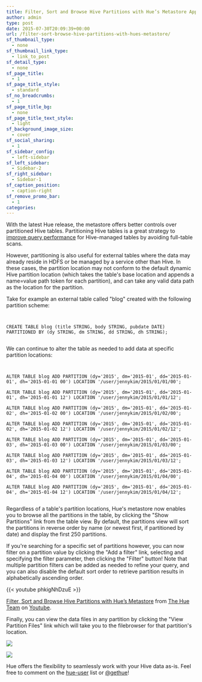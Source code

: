 ```yaml
---
title: Filter, Sort and Browse Hive Partitions with Hue’s Metastore App
author: admin
type: post
date: 2015-07-30T20:09:39+00:00
url: /filter-sort-browse-hive-partitions-with-hues-metastore/
sf_thumbnail_type:
  - none
sf_thumbnail_link_type:
  - link_to_post
sf_detail_type:
  - none
sf_page_title:
  - 1
sf_page_title_style:
  - standard
sf_no_breadcrumbs:
  - 1
sf_page_title_bg:
  - none
sf_page_title_text_style:
  - light
sf_background_image_size:
  - cover
sf_social_sharing:
  - 1
sf_sidebar_config:
  - left-sidebar
sf_left_sidebar:
  - Sidebar-2
sf_right_sidebar:
  - Sidebar-1
sf_caption_position:
  - caption-right
sf_remove_promo_bar:
  - 1
categories:
---
```


With the latest Hue release, the metastore offers better controls over partitioned Hive tables. Partitioning Hive tables is a great strategy to [improve query performance][1] for Hive-managed tables by avoiding full-table scans.

However, partitioning is also useful for external tables where the data may already reside in HDFS or be managed by a service other than Hive. In these cases, the partition location may not conform to the default dynamic Hive partition location (which takes the table's base location and appends a name=value path token for each partition), and can take any valid data path as the location for the partition.

Take for example an external table called "blog" created with the following partition scheme:

<pre><code class="sql">

CREATE TABLE blog (title STRING, body STRING, pubdate DATE) PARTITIONED BY (dy STRING, dm STRING, dd STRING, dh STRING);

</code></pre>

We can continue to alter the table as needed to add data at specific partition locations:

<pre><code class="sql">

ALTER TABLE blog ADD PARTITION (dy='2015', dm='2015-01', dd='2015-01-01', dh='2015-01-01 00') LOCATION '/user/jennykim/2015/01/01/00';

ALTER TABLE blog ADD PARTITION (dy='2015', dm='2015-01', dd='2015-01-01', dh='2015-01-01 12') LOCATION '/user/jennykim/2015/01/01/12';

ALTER TABLE blog ADD PARTITION (dy='2015', dm='2015-01', dd='2015-01-02', dh='2015-01-02 00') LOCATION '/user/jennykim/2015/01/02/00';

ALTER TABLE blog ADD PARTITION (dy='2015', dm='2015-01', dd='2015-01-02', dh='2015-01-02 12') LOCATION '/user/jennykim/2015/01/02/12';

ALTER TABLE blog ADD PARTITION (dy='2015', dm='2015-01', dd='2015-01-03', dh='2015-01-03 00') LOCATION '/user/jennykim/2015/01/03/00';

ALTER TABLE blog ADD PARTITION (dy='2015', dm='2015-01', dd='2015-01-03', dh='2015-01-03 12') LOCATION '/user/jennykim/2015/01/03/12';

ALTER TABLE blog ADD PARTITION (dy='2015', dm='2015-01', dd='2015-01-04', dh='2015-01-04 00') LOCATION '/user/jennykim/2015/01/04/00';

ALTER TABLE blog ADD PARTITION (dy='2015', dm='2015-01', dd='2015-01-04', dh='2015-01-04 12') LOCATION '/user/jennykim/2015/01/04/12';

</code></pre>

Regardless of a table's partition locations, Hue's metastore now enables you to browse all the partitions in the table, by clicking the "Show Partitions" link from the table view. By default, the partitions view will sort the partitions in reverse order by name (or newest first, if partitioned by date) and display the first 250 partitions.

If you're searching for a specific set of partitions however, you can now filter on a partition value by clicking the "Add a filter" link, selecting and specifying the filter parameter, then clicking the "Filter" button! Note that multiple partition filters can be added as needed to refine your query, and you can also disable the default sort order to retrieve partition results in alphabetically ascending order.

{{< youtube phkigNhDzuE >}}

[Filter, Sort and Browse Hive Partitions with Hue’s Metastore][2] from [The Hue Team][3] on [Youtube][4].

Finally, you can view the data files in any partition by clicking the "View Partition Files" link which will take you to the filebrowser for that partition's location.

[<img src="https://cdn.gethue.com/uploads/2015/07/Screenshot-2015-07-29-15.44.21-1024x224.png" />][5]

[<img src="https://cdn.gethue.com/uploads/2015/07/Screenshot-2015-07-29-15.43.48-1024x564.png" />][6]

Hue offers the flexibility to seamlessly work with your Hive data as-is. Feel free to comment on the [hue-user][7] list or [@gethue][8]!

[1]: http://blog.cloudera.com/blog/2014/08/improving-query-performance-using-partitioning-in-apache-hive/
[2]: https://youtube.com//watch?v=phkigNhDzuE
[3]: https://www.youtube.com/channel/UCTuTkR-hLNN59uqT9bqIa_Q
[4]: https://youtube.com
[5]: https://cdn.gethue.com/uploads/2015/07/Screenshot-2015-07-29-15.44.21.png
[6]: https://cdn.gethue.com/uploads/2015/07/Screenshot-2015-07-29-15.43.48.png
[7]: http://groups.google.com/a/cloudera.org/group/hue-user
[8]: https://twitter.com/gethue
